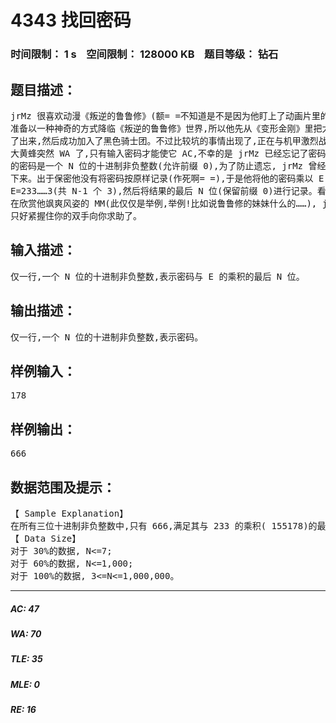 # 4343 找回密码   
### 时间限制： 1 s&nbsp;&nbsp;&nbsp;&nbsp;空间限制： 128000 KB&nbsp;&nbsp;&nbsp;&nbsp;题目等级： 钻石  
## 题目描述：  

<pre>
jrMz 很喜欢动漫《叛逆的鲁鲁修》(额= =不知道是不是因为他盯上了动画片里的 MM),他  
准备以一种神奇的方式降临《叛逆的鲁鲁修》世界,所以他先从《变形金刚》里把大黄蜂拐  
了出来,然后成功加入了黑色骑士团。不过比较坑的事情出现了,正在与机甲激烈战斗中的  
大黄蜂突然 WA 了,只有输入密码才能使它 AC,不幸的是 jrMz 已经忘记了密码。大黄蜂  
的密码是一个 N 位的十进制非负整数(允许前缀 0),为了防止遗忘, jrMz 曾经将密码记了  
下来。出于保密他没有将密码按原样记录(作死啊= =),于是他将他的密码乘以 E,其中  
E=233……3(共 N-1 个 3),然后将结果的最后 N 位(保留前缀 0)进行记录。看着本来正  
在欣赏他飒爽风姿的 MM(此仅仅是举例,举例!比如说鲁鲁修的妹妹什么的……), jrMz  
只好紧握住你的双手向你求助了。
</pre>
  
  
## 输入描述：  

<pre>
仅一行,一个 N 位的十进制非负整数,表示密码与 E 的乘积的最后 N 位。
</pre>
  
  
## 输出描述：  

<pre>
仅一行,一个 N 位的十进制非负整数,表示密码。
</pre>
  
  
## 样例输入：  

<pre>
178
</pre>
  
  
## 样例输出：  

<pre>
666
</pre>
  
  
## 数据范围及提示：  

<pre>
【 Sample Explanation】  
在所有三位十进制非负整数中,只有 666,满足其与 233 的乘积( 155178)的最后 3 位是 178。  
【 Data Size】  
对于 30%的数据, N<=7;  
对于 60%的数据, N<=1,000;  
对于 100%的数据, 3<=N<=1,000,000。
</pre>
  
  
***  

##### AC: 47  
##### WA: 70  
##### TLE: 35  
##### MLE: 0  
##### RE: 16  
